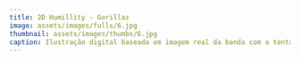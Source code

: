 ```yaml
---
title: 2D Humillity - Gorillaz
image: assets/images/fulls/6.jpg
thumbnail: assets/images/thumbs/6.jpg
caption: Ilustração digital baseada em imagem real da banda com a tentativa de recriar ao máximo os detalhes.
---
```

